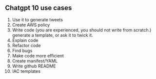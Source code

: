 ## Chatgpt 10 use cases

1. Use it to generate tweets
2. Create AWS policy
3. Write code (you are experienced, you should not write from scratch.) generate a template, or ask it to twick it. 
4. Explain code
5. Refactor code
6. Find bugs
7. Make code more efficient
8. Create manifest/YAML
9. Write github README
10. IAC templates

